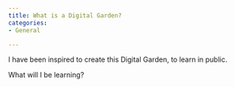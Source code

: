 ```yaml
---
title: What is a Digital Garden?
categories:
- General

---
```


I have been inspired to create this Digital Garden, to learn in public. 

What will I be learning?